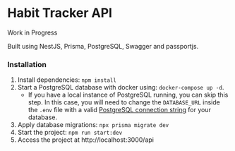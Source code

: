 # Habit Tracker API

Work in Progress

Built using NestJS, Prisma, PostgreSQL, Swagger and passportjs.

### Installation

1. Install dependencies: `npm install`
2. Start a PostgreSQL database with docker using: `docker-compose up -d`.
   - If you have a local instance of PostgreSQL running, you can skip this step. In this case, you will need to change the `DATABASE_URL` inside the `.env` file with a valid [PostgreSQL connection string](https://www.prisma.io/docs/concepts/database-connectors/postgresql#connection-details) for your database.
3. Apply database migrations: `npx prisma migrate dev`
4. Start the project: `npm run start:dev`
5. Access the project at http://localhost:3000/api
